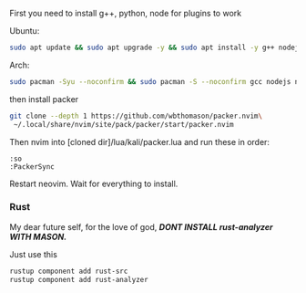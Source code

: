 First you need to install g++, python, node for plugins to work

Ubuntu:
```sh
sudo apt update && sudo apt upgrade -y && sudo apt install -y g++ nodejs npm python3 python3-pip git neovim unzip
```

Arch:
```sh
sudo pacman -Syu --noconfirm && sudo pacman -S --noconfirm gcc nodejs npm python-pip git unzip neovim
```

then install packer

```sh
git clone --depth 1 https://github.com/wbthomason/packer.nvim\
 ~/.local/share/nvim/site/pack/packer/start/packer.nvim
```

Then nvim into [cloned dir]/lua/kali/packer.lua
and run these in order:
```
:so
:PackerSync
```

Restart neovim. Wait for everything to install.

### Rust

My dear future self, for the love of god, ***DONT INSTALL rust-analyzer WITH MASON.***

Just use this
```sh
rustup component add rust-src
rustup component add rust-analyzer
```
